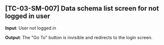 [TC-03-SM-007] Data schema list screen for not logged in user
---

**Input**: User not logged in

**Output**: The "Go To" button is invisible and redirects to the login screen.